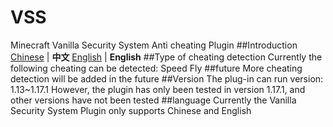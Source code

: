 # VSS
Minecraft Vanilla Security System Anti cheating Plugin 
##Introduction
[Chinese](https://github.com/3cxc/VSS/blob/master/README_cn.md) | **中文**
[English](https://github.com/3cxc/VSS/blob/master/README.md) | **English**
##Type of cheating detection
Currently the following cheating can be detected:
Speed
Fly
##future
More cheating detection will be added in the future
##Version
The plug-in can run version: 1.13~1.17.1
However, the plugin has only been tested in version 1.17.1, and other versions have not been tested
##language
Currently the Vanilla Security System Plugin only supports Chinese and English
